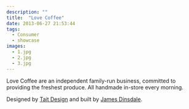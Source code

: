 ```yaml
---
description: ""
title:  "Love Coffee"
date: 2013-06-27 21:53:44
tags:
  - Consumer
  - showcase
images:
  - 1.jpg
  - 2.jpg
  - 3.jpg
---
```


Love Coffee are an independent family-run business, committed to providing the freshest produce. All handmade in-store every morning.

Designed by [Tait Design](http://www.taitdesign.co.uk/ "Tait Design") and built by [James Dinsdale](http://molovo.co.uk/ "James Dinsdale").
